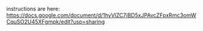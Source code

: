 instructions are here: https://docs.google.com/document/d/1hyVlZC7jBD5xJPAvcZFpxRmc3omWCquSO2U45XFgmpk/edit?usp=sharing
